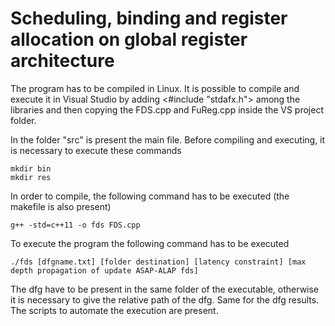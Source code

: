 # Scheduling, binding and register allocation on global register architecture

The program has to be compiled in Linux.
It is possible to compile and execute it in Visual Studio by adding <#include "stdafx.h"> among the libraries and then copying the FDS.cpp and FuReg.cpp inside the VS project folder.

In the folder "src" is present the main file. Before compiling and executing, it is necessary to execute these commands
```
mkdir bin
mkdir res
```

In order to compile, the following command has to be executed (the makefile is also present)
```
g++ -std=c++11 -o fds FDS.cpp
```

To execute the program the following command has to be executed
```
./fds [dfgname.txt] [folder destination] [latency constraint] [max depth propagation of update ASAP-ALAP fds]
```

The dfg have to be present in the same folder of the executable, otherwise it is necessary to give the relative path of the dfg. Same for the dfg results.
The scripts to automate the execution are present.

